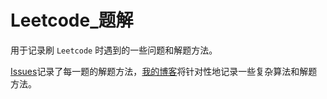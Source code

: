 # Leetcode_题解
用于记录刷 `Leetcode` 时遇到的一些问题和解题方法。

[Issues](https://github.com/Douc1998/My_Leetcode/issues)记录了每一题的解题方法，[我的博客](https://blog.douchen.life/)将针对性地记录一些复杂算法和解题方法。
